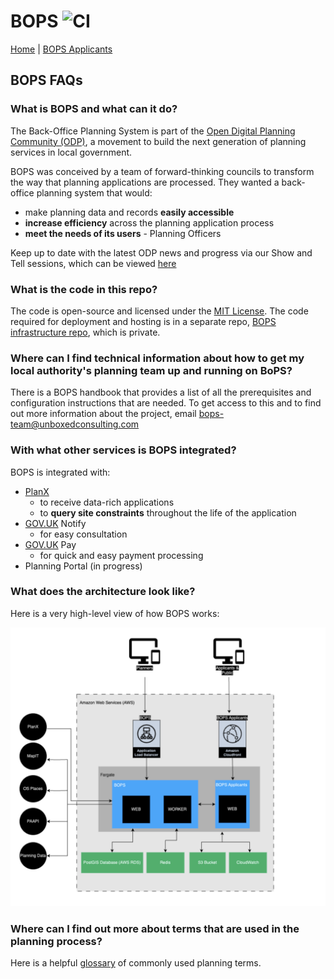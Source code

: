 # BOPS ![CI](https://github.com/unboxed/bops/workflows/CI/badge.svg)

[Home](../README.md) | [BOPS Applicants](https://github.com/unboxed/bops-applicants/)

## BOPS FAQs

### What is BOPS and what can it do?
The Back-Office Planning System is part of the [Open Digital Planning Community (ODP)](https://opendigitalplanning.org/), a movement to build the next generation of planning services in local government.

BOPS was conceived by a team of forward-thinking councils to transform the way that planning applications are processed. They wanted a back-office planning system that would:

- make planning data and records **easily accessible**
- **increase efficiency** across the planning application process
- **meet the needs of its users** - Planning Officers

Keep up to date with the latest ODP news and progress via our Show and Tell sessions, which can be viewed [here](https://www.youtube.com/@opendigitalplanning97/videos)

### What is the code in this repo?
The code is open-source and licensed under the [MIT License](https://en.wikipedia.org/wiki/MIT_License). The code required for deployment and hosting is in a separate repo, [BOPS infrastructure repo](https://github.com/unboxed/bops-terraform/), which is private.

### Where can I find technical information about how to get my local authority's planning team up and running on BoPS?
There is a BOPS handbook that provides a list of all the prerequisites and configuration instructions that are needed. To get access to this and to find out more information about the project, email [bops-team@unboxedconsulting.com](mailto:bops-team@unboxed.consulting.com) 

### With what other services is BOPS integrated?
BOPS is integrated with:

- [PlanX](https://www.planx.uk/)
    - to receive data-rich applications
    - to **query site constraints** throughout the life of the application
- [GOV.UK](http://GOV.UK) Notify
    - for easy consultation
- [GOV.UK](http://GOV.UK) Pay
    - for quick and easy payment processing
- Planning Portal (in progress)

### What does the architecture look like?

Here is a very high-level view of how BOPS works:

![Architecture](images/architecture.png)

### Where can I find out more about terms that are used in the planning process?
Here is a helpful [glossary](https://opensystemslab.notion.site/Glossary-of-planning-terms-8c61da556dfb45d4a53c34a03f249994) of commonly used planning terms.
